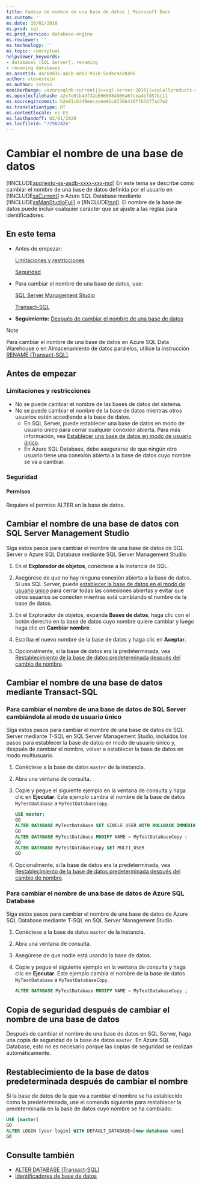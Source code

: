 ```yaml
---
title: Cambio de nombre de una base de datos | Microsoft Docs
ms.custom: ''
ms.date: 10/02/2018
ms.prod: sql
ms.prod_service: database-engine
ms.reviewer: ''
ms.technology: ''
ms.topic: conceptual
helpviewer_keywords:
- databases [SQL Server], renaming
- renaming databases
ms.assetid: 44c69d35-abcb-4da3-9370-5e0bc9a28496
author: stevestein
ms.author: sstein
monikerRange: =azuresqldb-current||>=sql-server-2016||=sqlallproducts-allversions||>=sql-server-linux-2017||=azuresqldb-mi-current
ms.openlocfilehash: a2cfe01b4df32e0966084866a67cea4bfd57bc11
ms.sourcegitcommit: b2e81cb349eecacee91cd3766410ffb3677ad7e2
ms.translationtype: HT
ms.contentlocale: es-ES
ms.lasthandoff: 02/01/2020
ms.locfileid: "72907426"
---
```

# <a name="rename-a-database"></a>Cambiar el nombre de una base de datos

[!INCLUDE[appliesto-ss-asdb-xxxx-xxx-md](../../includes/appliesto-ss-asdb-xxxx-xxx-md.md)]
  En este tema se describe cómo cambiar el nombre de una base de datos definida por el usuario en [!INCLUDE[ssCurrent](../../includes/sscurrent-md.md)] o Azure SQL Database mediante [!INCLUDE[ssManStudioFull](../../includes/ssmanstudiofull-md.md)] o [!INCLUDE[tsql](../../includes/tsql-md.md)]. El nombre de la base de datos puede incluir cualquier carácter que se ajuste a las reglas para identificadores.  
  
## <a name="in-this-topic"></a>En este tema
  
- Antes de empezar:  
  
     [Limitaciones y restricciones](#limitations-and-restrictions)  
  
     [Seguridad](#security)  
  
- Para cambiar el nombre de una base de datos, use:  
  
     [SQL Server Management Studio](#rename-a-database-using-sql-server-management-studio)  
  
     [Transact-SQL](#rename-a-database-using-transact-sql)  
  
- **Seguimiento:**  [Después de cambiar el nombre de una base de datos](#backup-after-renaming-a-database)  

> [!NOTE]
> Para cambiar el nombre de una base de datos en Azure SQL Data Warehouse o en Almacenamiento de datos paralelos, utilice la instrucción [RENAME (Transact-SQL)](../../t-sql/statements/rename-transact-sql.md).
  
## <a name="before-you-begin"></a>Antes de empezar
  
### <a name="limitations-and-restrictions"></a>Limitaciones y restricciones  
  
- No se puede cambiar el nombre de las bases de datos del sistema.
- No se puede cambiar el nombre de la base de datos mientras otros usuarios estén accediendo a la base de datos. 
  - En SQL Server, puede establecer una base de datos en modo de usuario único para cerrar cualquier conexión abierta. Para más información, vea [Establecer una base de datos en modo de usuario único](../../relational-databases/databases/set-a-database-to-single-user-mode.md).
  - En Azure SQL Database, debe asegurarse de que ningún otro usuario tiene una conexión abierta a la base de datos cuyo nombre se va a cambiar.
  
### <a name="security"></a>Seguridad  
  
#### <a name="permissions"></a>Permisos

Requiere el permiso ALTER en la base de datos.  
  
## <a name="rename-a-database-using-sql-server-management-studio"></a>Cambiar el nombre de una base de datos con SQL Server Management Studio

Siga estos pasos para cambiar el nombre de una base de datos de SQL Server o Azure SQL Database mediante SQL Server Management Studio.

  
1. En el **Explorador de objetos**, conéctese a la instancia de SQL.  
  
2. Asegúrese de que no hay ninguna conexión abierta a la base de datos. Si usa SQL Server, puede [establecer la base de datos en el modo de usuario único](../../relational-databases/databases/set-a-database-to-single-user-mode.md) para cerrar todas las conexiones abiertas y evitar que otros usuarios se conecten mientras está cambiando el nombre de la base de datos.  
  
3. En el Explorador de objetos, expanda **Bases de datos**, haga clic con el botón derecho en la base de datos cuyo nombre quiere cambiar y luego haga clic en **Cambiar nombre**.  
  
4. Escriba el nuevo nombre de la base de datos y haga clic en **Aceptar**.  
  
5. Opcionalmente, si la base de datos era la predeterminada, vea [Restablecimiento de la base de datos predeterminada después del cambio de nombre](#reset-your-default-database-after-rename).

## <a name="rename-a-database-using-transact-sql"></a>Cambiar el nombre de una base de datos mediante Transact-SQL  
  
### <a name="to-rename-a-sql-server-database-by-placing-it-in-single-user-mode"></a>Para cambiar el nombre de una base de datos de SQL Server cambiándola al modo de usuario único

Siga estos pasos para cambiar el nombre de una base de datos de SQL Server mediante T-SQL en SQL Server Management Studio, incluidos los pasos para establecer la base de datos en modo de usuario único y, después de cambiar el nombre, volver a establecer la base de datos en modo multiusuario.
  
1. Conéctese a la base de datos `master` de la instancia.  
2. Abra una ventana de consulta.  
3. Copie y pegue el siguiente ejemplo en la ventana de consulta y haga clic en **Ejecutar**. Este ejemplo cambia el nombre de la base de datos `MyTestDatabase` a `MyTestDatabaseCopy`.
  
   ```sql
   USE master;  
   GO  
   ALTER DATABASE MyTestDatabase SET SINGLE_USER WITH ROLLBACK IMMEDIATE
   GO
   ALTER DATABASE MyTestDatabase MODIFY NAME = MyTestDatabaseCopy ;
   GO  
   ALTER DATABASE MyTestDatabaseCopy SET MULTI_USER
   GO
   ```  

4. Opcionalmente, si la base de datos era la predeterminada, vea [Restablecimiento de la base de datos predeterminada después del cambio de nombre](#reset-your-default-database-after-rename).

### <a name="to-rename-an-azure-sql-database-database"></a>Para cambiar el nombre de una base de datos de Azure SQL Database

Siga estos pasos para cambiar el nombre de una base de datos de Azure SQL Database mediante T-SQL en SQL Server Management Studio.
  
1. Conéctese a la base de datos `master` de la instancia.  
2. Abra una ventana de consulta.
3. Asegúrese de que nadie está usando la base de datos.
4. Copie y pegue el siguiente ejemplo en la ventana de consulta y haga clic en **Ejecutar**. Este ejemplo cambia el nombre de la base de datos `MyTestDatabase` a `MyTestDatabaseCopy`.
  
   ```sql
   ALTER DATABASE MyTestDatabase MODIFY NAME = MyTestDatabaseCopy ;
   ```  

## <a name="backup-after-renaming-a-database"></a>Copia de seguridad después de cambiar el nombre de una base de datos  

Después de cambiar el nombre de una base de datos en SQL Server, haga una copia de seguridad de la base de datos `master`. En Azure SQL Database, esto no es necesario porque las copias de seguridad se realizan automáticamente.  
  
## <a name="reset-your-default-database-after-rename"></a>Restablecimiento de la base de datos predeterminada después de cambiar el nombre

Si la base de datos de la que va a cambiar el nombre se ha establecido como la predeterminada, use el comando siguiente para restablecer la predeterminada en la base de datos cuyo nombre se ha cambiado:


```sql
USE [master]
GO
ALTER LOGIN [your-login] WITH DEFAULT_DATABASE=[new-database-name]
GO
```


## <a name="see-also"></a>Consulte también

- [ALTER DATABASE (Transact-SQL)](../../t-sql/statements/alter-database-transact-sql.md)
- [Identificadores de base de datos](../../relational-databases/databases/database-identifiers.md)  
